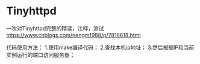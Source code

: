 # Tinyhttpd
一次对Tinyhttpd完整的精读，注释，测试
https://www.cnblogs.com/nengm1988/p/7816618.html

代码使用方法：
1.使用make编译代码；
2.查找本机ip地址；
3.然后根据IP和当前实例运行的端口访问服务器；
